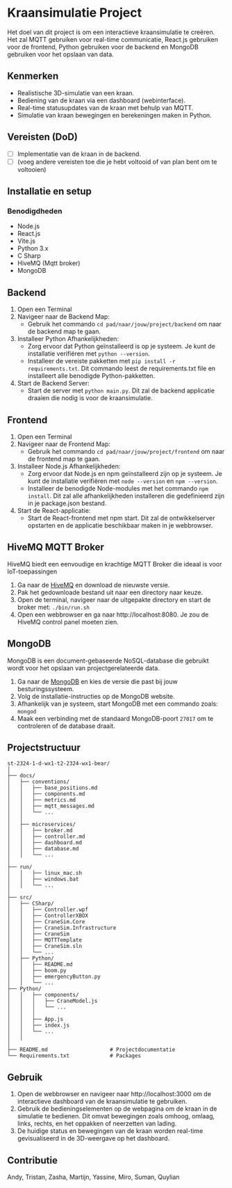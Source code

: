 # Kraansimulatie Project

Het doel van dit project is om een interactieve kraansimulatie te creëren. Het zal MQTT gebruiken voor real-time communicatie, 
React.js gebruiken voor de frontend, Python gebruiken voor de backend en MongoDB gebruiken voor het opslaan van data. 

## Kenmerken

* Realistische 3D-simulatie van een kraan.
* Bediening van de kraan via een dashboard (webinterface).
* Real-time statusupdates van de kraan met behulp van MQTT.
* Simulatie van kraan bewegingen en berekeningen maken in Python.

## Vereisten (DoD)

- [ ] Implementatie van de kraan in de backend.
- [ ] (voeg andere vereisten toe die je hebt voltooid of van plan bent om te voltooien)

## Installatie en setup

### Benodigdheden

* Node.js
* React.js
* Vite.js
* Python 3.x
* C Sharp
* HiveMQ (Mqtt broker)
* MongoDB

## Backend 
1. Open een Terminal 
2. Navigeer naar de Backend Map:
    *  Gebruik het commando ```cd pad/naar/jouw/project/backend``` om naar de backend map te gaan.
3. Installeer Python Afhankelijkheden:
    *   Zorg ervoor dat Python geïnstalleerd is op je systeem. Je kunt de installatie verifiëren met ```python --version```.
    *   Installeer de vereiste pakketten met ```pip install -r requirements.txt```. Dit commando leest de requirements.txt file en installeert alle benodigde Python-pakketten.
4. Start de Backend Server:
    *   Start de server met ```python main.py```. Dit zal de backend applicatie draaien die nodig is voor de kraansimulatie.

## Frontend 
1. Open een Terminal
2. Navigeer naar de Frontend Map:
   *  Gebruik het commando ```cd pad/naar/jouw/project/frontend``` om naar de frontend map te gaan.
3. Installeer Node.js Afhankelijkheden:
   *  Zorg ervoor dat Node.js en npm geïnstalleerd zijn op je systeem. Je kunt de installatie verifiëren met ```node --version``` en ```npm --version```.
   *  Installeer de benodigde Node-modules met het commando ```npm install```. Dit zal alle afhankelijkheden installeren die gedefinieerd zijn in je package.json bestand.
4. Start de React-applicatie:
   *  Start de React-frontend met npm start. Dit zal de ontwikkelserver opstarten en de applicatie beschikbaar maken in je webbrowser.

## HiveMQ MQTT Broker 

HiveMQ biedt een eenvoudige en krachtige MQTT Broker die ideaal is voor IoT-toepassingen

1. Ga naar de [HiveMQ](https://www.hivemq.com) en download de nieuwste versie.
2. Pak het gedownloade bestand uit naar een directory naar keuze.
3. Open de terminal, navigeer naar de uitgepakte directory en start de broker met:
```./bin/run.sh```
4. Open een webbrowser en ga naar http://localhost:8080. Je zou de HiveMQ control panel moeten zien.

## MongoDB 

MongoDB is een document-gebaseerde NoSQL-database die gebruikt wordt voor het opslaan van projectgerelateerde data. 

1. Ga naar de [MongoDB](https://www.mongodb.com) en kies de versie die past bij jouw besturingssysteem.
2. Volg de installatie-instructies op de MongoDB website.
3. Afhankelijk van je systeem, start MongoDB met een commando zoals:
```mongod```
4. Maak een verbinding met de standaard MongoDB-poort ```27017``` om te controleren of de database draait.

## Projectstructuur

    st-2324-1-d-wx1-t2-2324-wx1-bear/
    │
    ├── docs/                    
    │   ├── conventions/                   
    │   │   ├── base_positions.md      
    │   │   ├── components.md         
    │   │   ├── metrics.md            
    │   │   ├── mqtt_messages.md      
    │   │   └── ...                  
    │   │
    │   ├── microservices/              
    │   │   ├── broker.md            
    │   │   ├── controller.md
    │   │   ├── dashboard.md
    │   │   ├── database.md
    │   │   └── ...    
    │
    ├── run/                     
    │   │   ├── linux_mac.sh       
    │   │   ├── windows.bat        
    │   │   └── ...                   
    │
    ├── src/                     
    │   ├── CSharp/  
    │   │   ├── Controller.wpf          
    │   │   ├── ControllerXBOX          
    │   │   ├── CraneSim.Core         
    │   │   ├── CraneSim.Infrastructure         
    │   │   ├── CraneSim       
    │   │   ├── MQTTTemplate         
    │   │   ├── CraneSim.sln          
    │   │   └── ...                   
    │   ├── Python/  
    │   │   ├── README.md         
    │   │   ├── boom.py         
    │   │   ├── emergencyButton.py   
    │   │   └── ...  
    ├── Python/                      
    │   │   ├── components/           
    │   │   │   ├── CraneModel.js      
    │   │   │   └── ...               
    │   │   │
    │   │   ├── App.js                
    │   │   ├── index.js              
    │   │   └── ...
    │   │
    │
    ├── README.md                    # Projectdocumentatie
    └── Requirements.txt             # Packages

## Gebruik

1. Open de webbrowser en navigeer naar http://localhost:3000 om de interactieve dashboard van de kraansimulatie te gebruiken.
2. Gebruik de bedieningselementen op de webpagina om de kraan in de simulatie te bedienen. Dit omvat bewegingen zoals omhoog, omlaag, links, rechts, en het oppakken of neerzetten van lading.
3. De huidige status en bewegingen van de kraan worden real-time gevisualiseerd in de 3D-weergave op het dashboard.

## Contributie

Andy, Tristan, Zasha, Martijn, Yassine, Miro, Suman, Quylian
